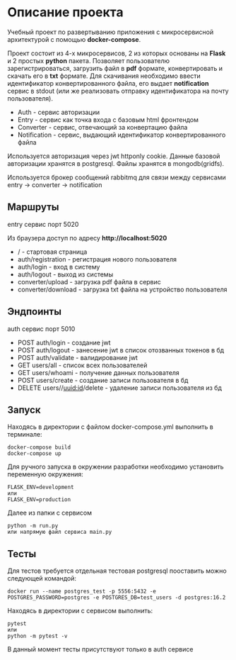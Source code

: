 # Описание проекта

Учебный проект по развертыванию приложения с микросервисной архитектурой с помощью **docker-compose**.

Проект состоит из 4-х микросервисов, 2 из которых основаны на **Flask** и 2 простых **python** пакета.
Позволяет пользователю зарегистрироваться, загрузить файл в **pdf** формате, конвертировать и скачать его
в **txt** формате. Для скачивания необходимо ввести идентификатор конвертированного файла, его выдает **notification** сервис
в stdout
(или же реализовать отправку идентификатора на почту пользователя).

  + Auth - сервис авторизации
  + Entry - сервис как точка входа с базовым html фронтендом
  + Converter - сервис, отвечающий за конвертацию файла
  + Notification - сервис, выдающий идентификатор конвертированного файла

Используется авторизация через jwt httponly cookie. Данные базовой авторизации хранятся в postgresql. Файлы хранятся в mongodb(gridfs).

Используется брокер сообщений rabbitmq для связи между сервисами entry -> converter -> notification

## Маршруты

  entry сервис порт 5020
  
  Из браузера доступ по адресу **http://localhost:5020**

  + / - стартовая страница
  + auth/registration - регистрация нового пользователя
  + auth/login - вход в систему
  + auth/logout - выход из системы
  + converter/upload - загрузка pdf файла в сервис
  + converter/download - загрузка txt файла на устройство пользователя

## Эндпоинты

  auth сервис порт 5010
   
  + POST auth/login - создание jwt
  + POST auth/logout - занесение jwt в список отозванных токенов в бд
  + POST auth/validate - валидирование jwt
  + GET users/all - список всех пользователей
  + GET users/whoami - получение данных пользователя
  + POST users/create - создание записи пользователя в бд
  + DELETE users//<uuid:id>/delete - удаление записи пользователя из бд

## Запуск

Находясь в директории с файлом docker-compose.yml выполнить в терминале:
```
docker-compose build
docker-compose up
```
Для ручного запуска в окружении разработки необходимо установить переменную окружения:
```
FLASK_ENV=development
или
FLASK_ENV=production
```
Далее из папки с сервисом
```
python -m run.py
или напрямую файл сервиса main.py
```

## Тесты

Для тестов требуется отдельная тестовая postgresql
пооставить можно следующей командой:
```
docker run --name postgres_test -p 5556:5432 -e POSTGRES_PASSWORD=postgres -e POSTGRES_DB=test_users -d postgres:16.2
```

Находясь в директории с сервисом выполнить:
```
pytest
или
python -m pytest -v
```
В данный момент тесты присутствуют только в auth сервисе



